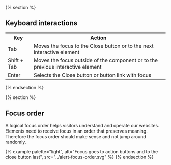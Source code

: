 {% section %}
## Keyboard interactions

<table style="width:100%">
    <tr>
        <th>Key</th>
        <th>Action</th>
    </tr>
    <tr>
        <td>Tab</td>
        <td>Moves the focus to the Close button or to the next interactive element</td>
    </tr>
    <tr>
        <td>Shift + Tab</td>
        <td>Moves the focus outside of the component or to the previous interactive element</td>
    </tr>
    <tr>
        <td>Enter</td>
        <td>Selects the Close button or button link with focus</td>
    </tr>
</table>
{% endsection %}

{% section %}
## Focus order

A logical focus order helps visitors understand and operate our websites. Elements need to receive focus in an order that preserves meaning. Therefore the focus order should make sense and not jump around randomly.

{% example palette="light",
           alt="Focus goes to action buttons and to the close button last",
           src="../alert-focus-order.svg" %}
{% endsection %}
